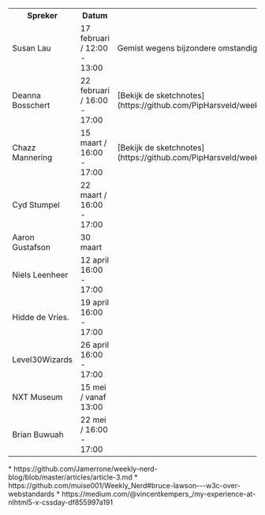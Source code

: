 <table>
    <tr>
        <th>Spreker</th>
        <th>Datum</th>
    </tr>
    <tr>
        <td>Susan Lau</td>
        <td>17 februari / 12:00 - 13:00</td>
        <td>Gemist wegens bijzondere omstandigheden</td>
    </tr>
    <tr>
        <td>Deanna Bosschert</td>
        <td>22 februari / 16:00 - 17:00</td>
        <td>[Bekijk de sketchnotes](https://github.com/PipHarsveld/weeklyNerd/blob/main/sketchnotes/weeklyNerd1.jpg)</td>
    </tr>
    <tr>
        <td>Chazz Mannering</td>
        <td>15 maart / 16:00 - 17:00</td>
        <td>[Bekijk de sketchnotes](https://github.com/PipHarsveld/weeklyNerd/blob/main/sketchnotes/weeklyNerd2.jpg)</td>
    </tr>
    <tr>
        <td>Cyd Stumpel</td>
        <td>22 maart / 16:00 - 17:00</td>
    </tr>
    <tr>
        <td>Aaron Gustafson</td>
        <td>30 maart</td>
    </tr>
    <tr>
        <td>Niels Leenheer</td>
        <td>12 april 16:00 - 17:00</td>
    </tr>
    <tr>
        <td>Hidde de Vries.</td>
        <td>19 april 16:00 - 17:00</td>
    </tr>
    <tr>
        <td>Level30Wizards</td>
        <td>26 april 16:00 - 17:00</td>
    </tr>
    <tr>
        <td>NXT Museum</td>
        <td>15 mei / vanaf 13:00</td>
    </tr>
    <tr>
        <td>Brian Buwuah</td>
        <td>22 mei / 16:00 - 17:00</td>
    </tr>
</table>
* https://github.com/Jamerrone/weekly-nerd-blog/blob/master/articles/article-3.md
* https://github.com/muise001/Weekly_Nerd#bruce-lawson---w3c-over-webstandards
* https://medium.com/@vincentkempers_/my-experience-at-nlhtml5-x-cssday-df855997a191


